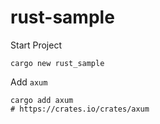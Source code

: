 # rust-sample

Start Project

```shell
cargo new rust_sample
```

Add `axum`

```shell
cargo add axum
# https://crates.io/crates/axum
```
